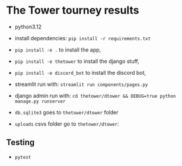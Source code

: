 # The Tower tourney results
- python3.12
- install dependencies: `pip install -r requirements.txt`

- `pip install -e .` to install the app,
- `pip install -e thetower` to install the django stuff,
- `pip install -e discord_bot` to install the discord bot,

- streamlit run with: `streamlit run components/pages.py`
- django admin run with: `cd thetower/dtower && DEBUG=true python manage.py runserver`

- `db.sqlite3` goes to `thetower/dtower` folder
- `uploads` csvs folder go to `thetower/dtower`:


## Testing
- `pytest`
